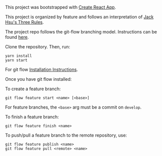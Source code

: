 This project was bootstrapped with [Create React App](https://github.com/facebookincubator/create-react-app).

This project is organized by feature and follows an interpretation of [Jack Hsu's Three Rules](https://jaysoo.ca/2016/02/28/applying-code-organization-rules-to-concrete-redux-code/).

The project repo follows the git-flow branching model. Instructions can be found [here](https://github.com/nvie/gitflow#initialization).

Clone the repository. Then, run:

```
yarn install
yarn start
```

For git flow [Installation Instructions](https://github.com/nvie/gitflow/wiki/Installation).

Once you have git flow installed:

To create a feature branch:

```
git flow feature start <name> [<base>]
```

For feature branches, the `<base>` arg must be a commit on `develop`.

To finish a feature branch:

```
git flow feature finish <name>
```

To push/pull a feature branch to the remote repository, use:
```
git flow feature publish <name>
git flow feature pull <remote> <name>
```